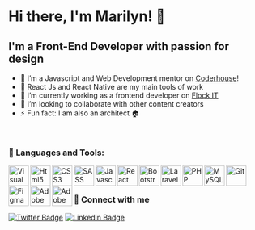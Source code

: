 # Hi there, I'm Marilyn! 👋

## I'm a Front-End Developer with passion for design

- 🔭 I’m a Javascript and Web Development mentor on [Coderhouse](https://www.coderhouse.com/)!
- 💓 React Js and React Native are my main tools of work
- 🌱 I’m currently working as a frontend developer on [Flock IT](https://www.flockit.com.ar/)
- 👯 I’m looking to collaborate with other content creators
- ⚡ Fun fact: I am also an architect 🏠

<br>

### 🧰 Languages and Tools:

<img align="left" alt="Visual Studio Code" width="40px" src="https://img.icons8.com/color/48/000000/visual-studio-code-2019.png"/>
<img align="left" alt="Html5" width="40px" src="https://img.icons8.com/color/48/000000/html-5--v1.png"/>
<img align="left" alt="CSS3" width="40px" src="https://img.icons8.com/color/48/000000/css3.png"/>
<img align="left" alt="SASS" width="40px" src="https://icongr.am/devicon/sass-original.svg?size=39&color=b30000"/>
<img align="left" alt="Javascript" width="40px" src="https://icongr.am/devicon/javascript-original.svg?size=39&color=b30000"/>
<img align="left" alt="React Js" width="40px" src="https://icongr.am/devicon/react-original-wordmark.svg?size=40&color=currentColor"/>
<img align="left" alt="Bootstrap" width="40px"  src="https://img.icons8.com/color/48/000000/bootstrap.png"/>
<img align="left" alt="Laravel" width="40px"  src="https://icongr.am/devicon/laravel-plain-wordmark.svg?size=40&color=d70f0f"/>
<img align="left" alt="PHP" width="40px"  src="https://icongr.am/devicon/php-original.svg?size=40&color=d70f0f"/>
<img align="left" alt="MySQL" width="40px"  src="https://icongr.am/devicon/mysql-original-wordmark.svg?size=40&color=d70f0f"/>
<img align="left" alt="Git" width="40px" src="https://icongr.am/devicon/git-original.svg?size=39&color=b30000">
<img align="left" alt="Figma" width="40px" src="https://img.icons8.com/color/48/000000/figma--v1.png"/>
<img align="left" alt="Adobe Illustrator" width="40px" src="https://img.icons8.com/color/48/000000/adobe-illustrator--v1.png"/>
<img align="left" alt="Adobe Photoshop" width="40px" src="https://img.icons8.com/fluency/48/000000/adobe-photoshop.png"/>


<br>
<br>

### 💬 Connect with me

[![Twitter Badge](https://img.shields.io/badge/-Twitter-1DA1F2?style=plastic&logo=Twitter&logoColor=white&link=https://twitter.com/meryboth)](https://twitter.com/meryboth)
[![Linkedin Badge](https://img.shields.io/badge/-Linkedin-0077B5?style=plastic&logo=Linkedin&logoColor=white&link=https://www.linkedin.com/in/marilyn-botheatoz/)](https://www.linkedin.com/in/marilyn-botheatoz/)


<br>
